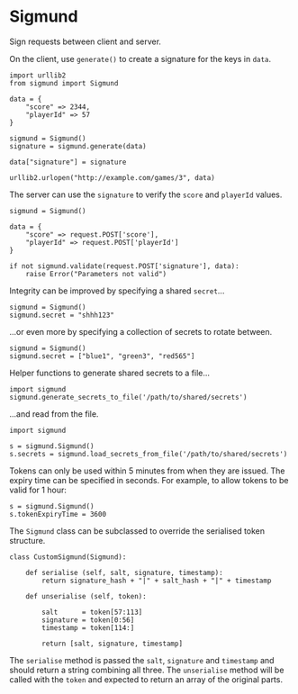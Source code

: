 # Sigmund

Sign requests between client and server.

On the client, use `generate()` to create a signature for the keys in `data`.

    import urllib2
    from sigmund import Sigmund

    data = {
        "score" => 2344,
        "playerId" => 57
    }

    sigmund = Sigmund()
    signature = sigmund.generate(data)

    data["signature"] = signature

    urllib2.urlopen("http://example.com/games/3", data)

The server can use the `signature` to verify the `score` and `playerId` values.

    sigmund = Sigmund()

    data = {
        "score" => request.POST['score'],
        "playerId" => request.POST['playerId']
    }

    if not sigmund.validate(request.POST['signature'], data):
        raise Error("Parameters not valid")


Integrity can be improved by specifying a shared `secret`...

    sigmund = Sigmund()
    sigmund.secret = "shhh123"

...or even more by specifying a collection of secrets to rotate between.


    sigmund = Sigmund()
    sigmund.secret = ["blue1", "green3", "red565"]

Helper functions to generate shared secrets to a file...

    import sigmund
    sigmund.generate_secrets_to_file('/path/to/shared/secrets')

...and read from the file.

    import sigmund

    s = sigmund.Sigmund()
    s.secrets = sigmund.load_secrets_from_file('/path/to/shared/secrets')

Tokens can only be used within 5 minutes from when they are issued. The expiry time can be specified in seconds. For example, to allow tokens to be valid for 1 hour:

    s = sigmund.Sigmund()
    s.tokenExpiryTime = 3600

The `Sigmund` class can be subclassed to override the serialised token structure.

    class CustomSigmund(Sigmund):

        def serialise (self, salt, signature, timestamp):
            return signature_hash + "|" + salt_hash + "|" + timestamp

        def unserialise (self, token):

            salt      = token[57:113]
            signature = token[0:56]
            timestamp = token[114:]

            return [salt, signature, timestamp]

The `serialise` method is passed the `salt`, `signature` and `timestamp` and should return a string combining all three. The `unserialise` method will be called with the `token` and expected to return an array of the original parts.

